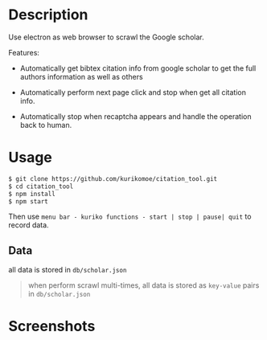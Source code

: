 # Description

Use electron as web browser to scrawl the Google scholar.

Features:

- Automatically get bibtex citation info from google scholar to get the full authors information as well as others

- Automatically perform next page click and stop when get all citation info.
- Automatically stop when recaptcha appears and handle the operation back to human.



# Usage

```bash
$ git clone https://github.com/kurikomoe/citation_tool.git
$ cd citation_tool
$ npm install
$ npm start
```

Then use `menu bar - kuriko functions - start | stop | pause| quit` to record data.

## Data

all data is stored in `db/scholar.json` 

> when perform scrawl multi-times, all data is stored as `key-value` pairs in `db/scholar.json`

# Screenshots



